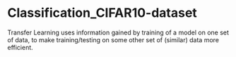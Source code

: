 # Classification_CIFAR10-dataset
Transfer Learning uses information gained by training of a model on one set of data, to make training/testing on some other set of (similar) data more efficient.
